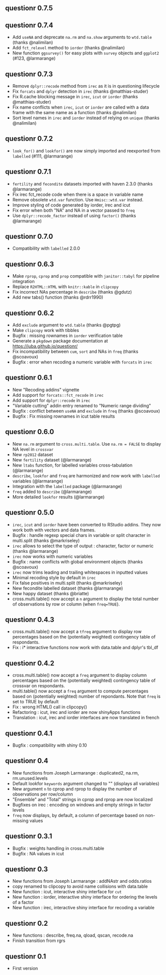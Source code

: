 questionr 0.7.5
---------------




questionr 0.7.4
---------------

* Add `useNA` and deprecate `na.rm` and `na.show` arguments to `wtd.table` (thanks @nalimilan)
* Add `fct_relevel` method to `iorder` (thanks @nalimilan)
* New function `ggsurvey()` for easy plots with `survey` objects and 
  `ggplot2` (#123, @larmarange)


questionr 0.7.3
---------------

* Remove `dplyr::recode` method from `irec` as it is in questioning lifecycle
* Fix `forcats` and `dplyr` detection in `irec` (thanks @matthias-studer)
* Fix R.cache blocking message in `irec`, `icut` or `iorder` (thanks @matthias-studer)
* Fix name conflicts when `irec`, `icut` or `iorder` are called with a data frame with the same name as a function (thanks @nalimilan)
* Sort level names in `irec` and `iorder` instead of relying on `unique` (thanks @nalimilan)


questionr 0.7.2
---------------

* `look_for()` and `lookfor()` are now simply imported and reexported 
  from `labelled` (#111, @larmarange)


questionr 0.7.1
---------------

* `fertility` and `fecondite` datasets imported with haven 2.3.0 (thanks @larmarange)
* Fix irec fct_recode code when there is a space in variable name
* Remove obsolete `wtd.var` function. Use `Hmisc::wtd.var` instead.
* Improve styling of code generated by iorder, irec and icut
* Fix error when both "NA" and NA in a vector passed to `freq`
* Use `dplyr::recode_factor` instead of using `factor()` (thanks @larmarange)


questionr 0.7.0
---------------

* Compatibility with `labelled` 2.0.0


questionr 0.6.3
---------------

* Make `rprop`, `cprop` and `prop` compatible with `janitor::tabyl` for pipeline integration
* Replace `R2HTML::HTML` with `knitr::kable` in `clipcopy`
* Fix incorrect NAs percentage in `describe` (thanks @gdutz)
* Add new tabs() function (thanks @rdrr1990)


questionr 0.6.2
---------------

* Add `exclude` argument to `wtd.table` (thanks @pgtpg)
* Make `clipcopy` work with tibbles
* Bugfix : missing rownames in `iorder` verification table
* Generate a `pkgdown` package documentation at https://juba.github.io/questionr/
* Fix incompatibility between `cum`, `sort` and NAs in `freq` (thanks @scoavoux)
* Bugfix : error when recoding a numeric variable with `forcats` in `irec`


questionr 0.6.1
---------------

* New "Recoding addins" vignette
* Add support for `forcats::fct_recode` in `irec`
* Add support for `dplyr::recode` in `irec`
* "Variable cutting" addin entry renamed to "Numeric range dividing"
* Bugfix : conflict between `useNA` and `exclude` in `freq` (thanks @scoavoux)
* Bugfix : Fix missing rownames in icut table results


questionr 0.6.0
---------------

* New `na.rm` argument to `cross.multi.table`. Use `na.rm = FALSE` to display NA level in `crossvar`
* New `rp2012` dataset
* New `fertility` dataset (@larmarange)
* New `ltabs` function, for labelled variables cross-tabulation (@larmarange)
* `describe`, `lookfor` and `freq` are harmonized and now work with `labelled` variables (@larmarange)
* Integration with the `labelled` package (@larmarange)
* `freq` added to `describe` (@larmarange)
* More detailed `lookfor` results (@larmarange)


questionr 0.5.0
---------------

* `irec`, `icut` and `iorder` have been converted to RStudio addins. They now work both with vectors and data frames.
* Bugfix : handle regexp special chars in variable or split character in multi.split (thanks @markriseley)
* `irec` allows to select the type of output : character, factor or numeric (thanks @larmarange)
* `irec` now works with numeric variables
* Bugfix : name conflicts with global environment objects (thanks @scoavoux)
* `irec` now trims leading and trailing whitespaces in inputted values
* Minimal recoding style by default in `irec`
* Fix false positives in multi.split (thanks @markriseley)
* New fecondite labelled dataset (thanks @larmarange)
* New happy dataset (thanks @briatte)
* cross.multi.table() now accept a `n` argument to display the total number of
  observations by row or column (when `freq=TRUE`).


questionr 0.4.3
---------------

* cross.multi.table() now accept a `tfreq` argument to display row percentages 
  based on the (potentially weighted) contingency table of respondants.
* Fix : i* interactive functions now work with data.table and dplyr's tbl_df

questionr 0.4.2
---------------

* cross.multi.table() now accept a `freq` argument to display column percentages 
  based on the (potentially weighted) contingency table of crossvar on respondants. 
* multi.table() now accept a `freq` argument to compute percentages based on 
  (potentially weighted) number of repondants. Note that `freq` is set to TRUE
  by default
* Fix : wrong HTML() call in clipcopy()
* Refactoring : icut, irec and iorder are now shinyApps functions
* Translation : icut, irec and iorder interfaces are now translated in french

questionr 0.4.1
---------------

* Bugfix : compatibility with shiny 0.10

questionr 0.4
---------------

* New functions from Joseph Larmarange : duplicated2, na.rm, rm.unused.levels
* Default lookfor `keywords` argument changed to "" (displays all variables)
* New argument `n` to cprop and rprop to display the number of observations
  per row/column
* "Ensemble" and "Total" strings in cprop and rprop are now localized
* Bugfixes on irec : encoding on windows and empty strings in factor levels
* `freq` now displays, by default, a column of percentage based on
  non-missing values 

questionr 0.3.1
---------------

* Bugfix : weights handling in cross.multi.table
* Bugfix : NA values in icut

questionr 0.3
-------------

* New functions from Joseph Larmarange : addNAstr and odds.ratios
* copy renamed to clipcopy to avoid name collisions with data.table
* New function : icut, interactive shiny interface for `cut`
* New function : iorder, interactive shiny interface for ordering the levels of a factor
* New function : irec, interactive shiny interface for recoding a variable

questionr 0.2
-------------

* New functions : describe, freq.na, qload, qscan, recode.na
* Finish transition from rgrs

questionr 0.1
-------------

* First version
